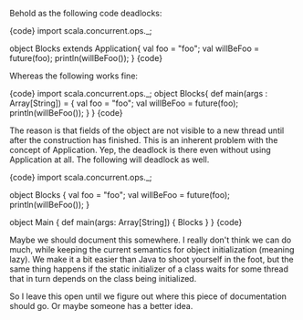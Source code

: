 Behold as the following code deadlocks:

{code}
import scala.concurrent.ops._;

object Blocks extends Application{
  val foo = "foo";
  val willBeFoo = future(foo);
  println(willBeFoo());
}
{code}

Whereas the following works fine:

{code}
import scala.concurrent.ops._;
object Blocks{
  def main(args : Array[String]) = {
    val foo = "foo";
    val willBeFoo = future(foo);
    println(willBeFoo());
  }
}
{code}

The reason is that fields of the object are not visible to a new thread until after the construction has finished. This is an inherent problem with the concept of Application. 
Yep, the deadlock is there even without using Application at all. The following will deadlock as well.

{code}
import scala.concurrent.ops._;

object Blocks {
  val foo = "foo";
  val willBeFoo = future(foo);
  println(willBeFoo());
}

object Main {
  def main(args: Array[String]) {
    Blocks
  }
}
{code}

Maybe we should document this somewhere. I really don't think we can do much, while keeping the current semantics for object initialization (meaning lazy). We make it a bit easier than Java to shoot yourself in the foot, but the same thing happens if the static initializer of a class waits for some thread that in turn depends on the class being initialized.

So I leave this open until we figure out where this piece of documentation should go. Or maybe someone has a better idea.
